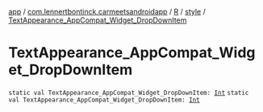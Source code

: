 [app](../../../index.md) / [com.lennertbontinck.carmeetsandroidapp](../../index.md) / [R](../index.md) / [style](index.md) / [TextAppearance_AppCompat_Widget_DropDownItem](./-text-appearance_-app-compat_-widget_-drop-down-item.md)

# TextAppearance_AppCompat_Widget_DropDownItem

`static val TextAppearance_AppCompat_Widget_DropDownItem: `[`Int`](https://kotlinlang.org/api/latest/jvm/stdlib/kotlin/-int/index.html)
`static val TextAppearance_AppCompat_Widget_DropDownItem: `[`Int`](https://kotlinlang.org/api/latest/jvm/stdlib/kotlin/-int/index.html)